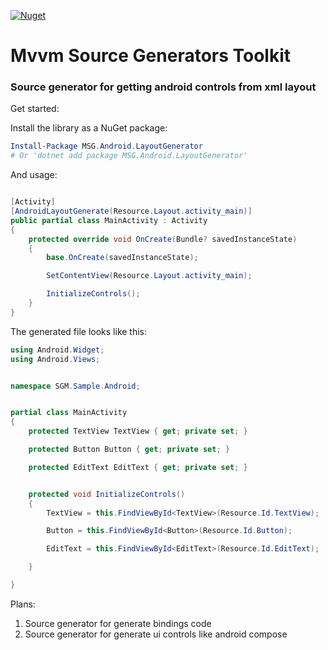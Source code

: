 [![Nuget](https://img.shields.io/nuget/v/MSG.Android.LayoutGenerator?label=MSG.Android.LayoutGenerator)](https://www.nuget.org/packages/MSG.Android.LayoutGenerator)

# Mvvm Source Generators Toolkit

### Source generator for getting android controls from xml layout

Get started:

Install the library as a NuGet package:

```powershell
Install-Package MSG.Android.LayoutGenerator
# Or 'dotnet add package MSG.Android.LayoutGenerator'

```
And usage:
``` csharp

[Activity]
[AndroidLayoutGenerate(Resource.Layout.activity_main)]
public partial class MainActivity : Activity
{
    protected override void OnCreate(Bundle? savedInstanceState)
    {
        base.OnCreate(savedInstanceState);

        SetContentView(Resource.Layout.activity_main);

        InitializeControls();
    }
}

```
The generated file looks like this:
``` csharp
using Android.Widget;
using Android.Views;


namespace SGM.Sample.Android;


partial class MainActivity
{
    protected TextView TextView { get; private set; }

    protected Button Button { get; private set; }

    protected EditText EditText { get; private set; }


    protected void InitializeControls()
    {
        TextView = this.FindViewById<TextView>(Resource.Id.TextView);

        Button = this.FindViewById<Button>(Resource.Id.Button);

        EditText = this.FindViewById<EditText>(Resource.Id.EditText);

    }

}
```



Plans:
1) Source generator for generate bindings code
2) Source generator for generate ui controls like android compose
